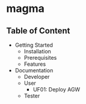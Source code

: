 # magma
 
## Table of Content

- Getting Started
    - Installation
    - Prerequisites
    - Features
- Documentation
    - Developer
    - User
        - UF01: Deploy AGW
    - Tester
